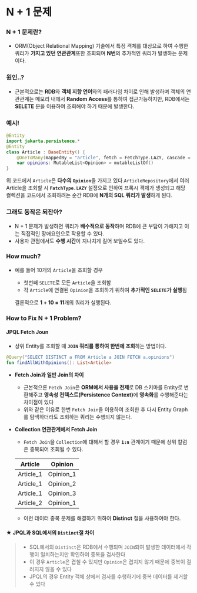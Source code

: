 # N + 1 문제
### N + 1 문제란?
+ ORM(Object Relational Mapping) 기술에서 특정 객체를 대상으로 하여 수행한 쿼리가 **가지고 있던 연관관계**또한 조회되며 **N번**의 추가적인 쿼리가 발생하는 문제이다.
### 원인..?
+ 근본적으로는 **RDB**와 **객체 지향 언어**와의 패러다임 차이로 인해 발생하며 객체의 연관관계는 메모리 내에서 **Random Access**를 통하여 접근가능하지만, RDB에서는 **SELETE** 문을 이용하여 조회해야 하기 때문에 발생한다.
### 예시!
```kotlin
@Entity
import jakarta.persistence.*
@Entity
class Article : BaseEntity() {
    @OneToMany(mappedBy = "article", fetch = FetchType.LAZY, cascade = [CascadeType.REMOVE])
    var opinions: MutableList<Opinion> = mutableListOf()
}
```
위 코드에서 ``Article``은 <b>다수의 ``Opinion``</b>을 가지고 있다.``ArticleRepository``에서 여러 Article을 조회할 시 <b>``FatchType.LAZY``</b> 설정으로 인하여 프록시 객체가 생성되고 해당 컬렉션을 코드에서 조회하려는 순간 RDB에 **N개의 SQL 쿼리가 발생**하게 된다.
### 그래도 동작은 되잔아?
+ N + 1 문제가 발생하면 쿼리가 **배수적으로 동작**하며 RDB에 큰 부담이 가해지고 이는 직접적인 장애요인으로 작용할 수 있다.
+ 사용자 관점에서도 **수행 시간**이 지나치게 길어 보일수도 있다.
### How much?
+ 예를 들어 10개의 ``Article``을 조회할 경우
    + 첫번째 ``SELETE``로 모든 ``Article``을 조회함
    + 각 ``Article``에 연결된 ``Opinion``을 조회하기 위하여 **추가적인 ``SELETE``가 실행**됨

   결론적으로 **1 + 10 = 11**개의 쿼리가 실행된다.
### How to Fix N + 1 Problem?
#### JPQL Fetch Joun
+ 상위 Entity를 조회할 때 **``JOIN`` 쿼리를 통하여 한번에 조회**하는 방법이다.
```kotlin
@Query("SELECT DISTINCT a FROM Article a JOIN FETCH a.opinions")
fun findAllWithOpinions(): List<Article>
```
+ **Fetch Join과 일반 Join의 차이**
    + 근본적으론 ``Fetch Join``은 **ORM에서 사용을 전제**로 DB 스키마를  Entity로 변환해주고 <b>영속성 컨텍스트(Persistence Context)</b>에 **영속화**를 수행해준다는 차이점이 있다
    + 위와 같은 이유로 한번 ``Fetch Join``을 이용하여 조회한 후 다시 Entity Graph를 탐색하더라도 조회하는 쿼리는 수행되지 않는다.
+ **Collection 연관관계에서 Fetch Join**
    + ``Fetch Join``을 ``Collection``에 대해서 할 경우 <b>``1:n``</b> 관계이기 때문에 상위 칼럼은 중복되어 조회될 수 있다.

    |Article|Opinion|
    |---|---|
    |Article_1|Opinion_1|
    |Article_1|Opinion_2|
    |Article_1|Opinion_3|
    |Article_2|Opinion_1|
    + 이런 데이터 중복 문제를 해결하기 위하여 <b>**Distinct**</b> 절을 사용하여야 한다.

<h4><span>★</span> <b>JPQL과 SQL에서의 <code>Distinct</code>절 차이</b></h4>
<blockquote>
    <ul>
        <li>SQL에서의 <code>Distinct</code>은 RDB에서 수행되며 <code>JOIN</code>되여 발생한 데이터에서 각 행이 일치하는지만 확인하여 중복을 검사한다</li>
        <li>이 경우 <code>Article</code>은 겹칠 수 있지만 <code>Opinion</code>은 겹치지 않기 때문에 중복이 걸러지지 않을 수 있다</li>
        <li>JPQL의 경우 Entity 객체 상에서 검사를 수행하기에 중복 데이터를 제거할 수 있다</li>
    </ul>
</blockquote>